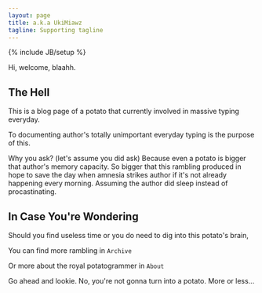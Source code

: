 ```yaml
---
layout: page
title: a.k.a UkiMiawz
tagline: Supporting tagline
---
```

{% include JB/setup %}

Hi, welcome, blaahh.

## The Hell

This is a blog page of a potato that currently involved in massive typing everyday.

To documenting author's totally unimportant everyday typing is the purpose of this.

Why you ask? (let's assume you did ask) Because even a potato is bigger that author's memory capacity. So bigger that this rambling produced in hope to save the day when amnesia strikes author if it's not already happening every morning. Assuming the author did sleep instead of procastinating.

## In Case You're Wondering

Should you find useless time or you do need to dig into this potato's brain, 

You can find more rambling in `Archive`

Or more about the royal potatogrammer in `About`

Go ahead and lookie. No, you're not gonna turn into a potato. More or less...

